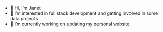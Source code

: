 - 👋 Hi, I’m Janet
- 👀 I’m interested in full stack development and getting involved in some data projects
- 🌱 I’m currently working on updating my personal website 

<!---
JViCor/JViCor is a ✨ special ✨ repository because its `README.md` (this file) appears on your GitHub profile.
You can click the Preview link to take a look at your changes.
--->
